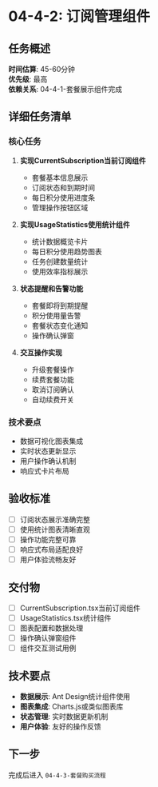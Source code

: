 # 04-4-2: 订阅管理组件

## 任务概述
**时间估算**: 45-60分钟  
**优先级**: 最高  
**依赖关系**: 04-4-1-套餐展示组件完成

## 详细任务清单

### 核心任务
1. **实现CurrentSubscription当前订阅组件**
   - 套餐基本信息展示
   - 订阅状态和到期时间
   - 每日积分使用进度条
   - 管理操作按钮区域

2. **实现UsageStatistics使用统计组件**
   - 统计数据概览卡片
   - 每日积分使用趋势图表
   - 任务创建数量统计
   - 使用效率指标展示

3. **状态提醒和告警功能**
   - 套餐即将到期提醒
   - 积分使用量告警
   - 套餐状态变化通知
   - 操作确认弹窗

4. **交互操作实现**
   - 升级套餐操作
   - 续费套餐功能
   - 取消订阅确认
   - 自动续费开关

### 技术要点
- 数据可视化图表集成
- 实时状态更新显示
- 用户操作确认机制
- 响应式卡片布局

## 验收标准
- [ ] 订阅状态展示准确完整
- [ ] 使用统计图表清晰直观
- [ ] 操作功能完整可靠
- [ ] 响应式布局适配良好
- [ ] 用户体验流畅友好

## 交付物
- [ ] CurrentSubscription.tsx当前订阅组件
- [ ] UsageStatistics.tsx统计组件
- [ ] 图表配置和数据处理
- [ ] 操作确认弹窗组件
- [ ] 组件交互测试用例

## 技术要点
- **数据展示**: Ant Design统计组件使用
- **图表集成**: Charts.js或类似图表库
- **状态管理**: 实时数据更新机制
- **用户体验**: 友好的操作反馈

## 下一步
完成后进入 `04-4-3-套餐购买流程`